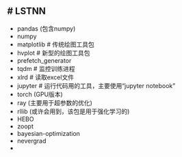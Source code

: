 ## # LSTNN

- pandas (包含numpy)
- numpy
- matplotlib   # 传统绘图工具包
- hvplot   # 新型的绘图工具包
- prefetch_generator
- tqdm  # 监控训练进程
- xlrd   # 读取excel文件
- jupyter   # 运行代码用的工具，主要使用“jupyter notebook”
- torch (GPU版本)
- ray (主要用于超参数的优化)
- rllib (或许会用到，该包是用于强化学习的)
- HEBO
- zoopt
- bayesian-optimization
- nevergrad
- 

